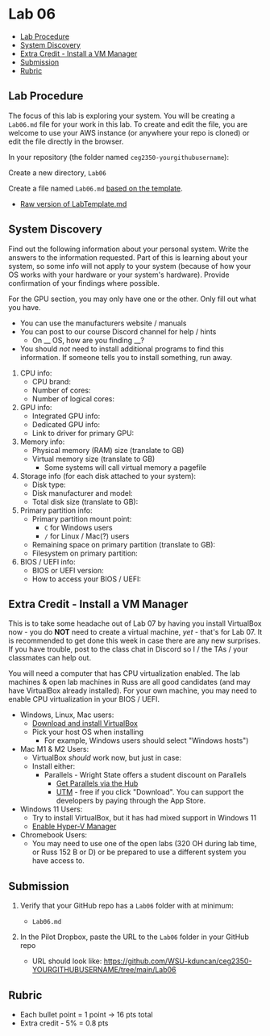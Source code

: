 # Lab 06

- [Lab Procedure](#Lab-Procedure)
- [System Discovery](#System-Discovery)
- [Extra Credit - Install a VM Manager](#Extra-Credit---Install-a-VM-Manager)
- [Submission](#Submission)
- [Rubric](#Rubric)

## Lab Procedure

The focus of this lab is exploring your system. You will be creating a `Lab06.md` file for your work in this lab. To create and edit the file, you are welcome to use your AWS instance (or anywhere your repo is cloned) or edit the file directly in the browser.

In your repository (the folder named `ceg2350-yourgithubusername`):

Create a new directory, `Lab06`

Create a file named `Lab06.md` [based on the template](LabTemplate.md).

- [Raw version of LabTemplate.md](https://raw.githubusercontent.com/pattonsgirl/CEG2350/main/Labs/Lab06/LabTemplate.md)

## System Discovery

Find out the following information about your personal system. Write the answers to the information requested. Part of this is learning about your system, so some info will not apply to your system (because of how your OS works with your hardware or your system's hardware). Provide confirmation of your findings where possible.

For the GPU section, you may only have one or the other.  Only fill out what you have.

- You can use the manufacturers website / manuals
- You can post to our course Discord channel for help / hints
  - On \_\_ OS, how are you finding \_\_?
- You should _not_ need to install additional programs to find this information. If someone tells you to install something, run away.

1. CPU info:
    - CPU brand:
    - Number of cores:
    - Number of logical cores:
2. GPU info:
    - Integrated GPU info:
    - Dedicated GPU info: 
    - Link to driver for primary GPU: 
3. Memory info:
    - Physical memory (RAM) size (translate to GB)
    - Virtual memory size (translate to GB)
      - Some systems will call virtual memory a pagefile
4. Storage info (for each disk attached to your system): 
    - Disk type:
    - Disk manufacturer and model:
    - Total disk size (translate to GB):
5. Primary partition info:
    - Primary partition mount point:
      - `C` for Windows users
      - `/` for Linux / Mac(?) users
    - Remaining space on primary partition (translate to GB):
    - Filesystem on primary partition:
6. BIOS / UEFI info: 
    - BIOS or UEFI version: 
    - How to access your BIOS / UEFI: 

## Extra Credit - Install a VM Manager

This is to take some headache out of Lab 07 by having you install VirtualBox now - you do **NOT** need to create a virtual machine, *yet* - that's for Lab 07. It is recommended to get done this week in case there are any new surprises. If you have trouble, post to the class chat in Discord so I / the TAs / your classmates can help out.

You will need a computer that has CPU virtualization enabled. The lab machines & open lab machines in Russ are all good candidates (and may have VirtualBox already installed). For your own machine, you may need to enable CPU virtualization in your BIOS / UEFI.

- Windows, Linux, Mac users:
  - [Download and install VirtualBox](https://www.virtualbox.org/wiki/Downloads)
  - Pick your host OS when installing
    - For example, Windows users should select "Windows hosts")
- Mac M1 & M2 Users:
  - VirtualBox _should_ work now, but just in case:
  - Install either:
    - Parallels - Wright State offers a student discount on Parallels
      - [Get Parallels via the Hub](https://www.wright.edu/information-technology/software-purchases-for-personal-use)
      - [UTM](https://mac.getutm.app/) - free if you click "Download". You can support the developers by paying through the App Store.
- Windows 11 Users:
  - Try to install VirtualBox, but it has had mixed support in Windows 11
  - [Enable Hyper-V Manager](https://www.groovypost.com/howto/enable-virtualization-in-windows-11/)
- Chromebook Users:
  - You may need to use one of the open labs (320 OH during lab time, or Russ 152 B or D) or be prepared to use a different system you have access to.

## Submission

1. Verify that your GitHub repo has a `Lab06` folder with at minimum:

   - `Lab06.md`

2. In the Pilot Dropbox, paste the URL to the `Lab06` folder in your GitHub repo
   - URL should look like: https://github.com/WSU-kduncan/ceg2350-YOURGITHUBUSERNAME/tree/main/Lab06

## Rubric

- Each bullet point = 1 point -> 16 pts total
- Extra credit - 5% = 0.8 pts
